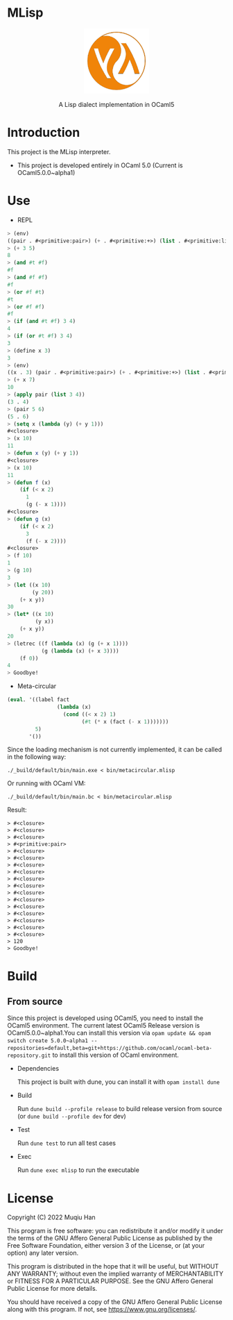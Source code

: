 # MLisp

<div align=center><img width="150" height="150" src="./res/logo.png"/></div>

<p align="center"> A Lisp dialect implementation in OCaml5 </p>

# Introduction
This project is the MLisp interpreter.

- This project is developed entirely in OCaml 5.0 (Current is OCaml5.0.0~alpha1)

# Use
- REPL
```lisp
> (env)
((pair . #<primitive:pair>) (+ . #<primitive:+>) (list . #<primitive:list>))
> (+ 3 5)
8
> (and #t #f)
#f
> (and #f #f)
#f
> (or #f #t)
#t
> (or #f #f)
#f
> (if (and #t #f) 3 4)
4
> (if (or #t #f) 3 4)
3
> (define x 3)
3
> (env)
((x . 3) (pair . #<primitive:pair>) (+ . #<primitive:+>) (list . #<primitive:list>))
> (+ x 7)
10
> (apply pair (list 3 4))
(3 . 4)
> (pair 5 6)
(5 . 6)
> (setq x (lambda (y) (+ y 1)))
#<closure>
> (x 10)
11
> (defun x (y) (+ y 1))
#<closure>
> (x 10)
11
> (defun f (x)
    (if (< x 2)
      1
      (g (- x 1))))
#<closure>
> (defun g (x)
    (if (< x 2)
      3
      (f (- x 2))))
#<closure>
> (f 10)
1
> (g 10)
3
> (let ((x 10)
        (y 20))
    (+ x y))
30
> (let* ((x 10)
         (y x))
    (+ x y))
20
> (letrec ((f (lambda (x) (g (+ x 1))))
           (g (lambda (x) (+ x 3))))                                                                       
    (f 0))
4
> Goodbye!
```

- Meta-circular
```lisp
(eval. '((label fact
                (lambda (x)
                  (cond ((< x 2) 1)
                        (#t (* x (fact (- x 1)))))))
         5)
       '())
```

Since the loading mechanism is not currently implemented, it can be called in the following way:
```shell
./_build/default/bin/main.exe < bin/metacircular.mlisp
```

Or running with OCaml VM:
```shell
./_build/default/bin/main.bc < bin/metacircular.mlisp
```

Result:
```shell
> #<closure>
> #<closure>
> #<closure>
> #<primitive:pair>
> #<closure>
> #<closure>
> #<closure>
> #<closure>
> #<closure>
> #<closure>
> #<closure>
> #<closure>
> #<closure>
> #<closure>
> #<closure>
> #<closure>
> #<closure>
> 120
> Goodbye!
```

# Build

## From source
  Since this project is developed using OCaml5, you need to install the OCaml5 environment. The current latest OCaml5 Release version is OCaml5.0.0~alpha1.You can install this version via `opam update && opam switch create 5.0.0~alpha1 --repositories=default,beta=git+https://github.com/ocaml/ocaml-beta-repository.git` to install this version of OCaml environment.

- Dependencies
  
  This project is built with dune, you can install it with `opam install dune`
  
- Build
  
  Run `dune build --profile release` to build release version from source (or `dune build --profile dev` for dev)

- Test
  
  Run `dune test` to run all test cases

- Exec
  
  Run `dune exec mlisp` to run the executable

# License
Copyright (C) 2022 Muqiu Han

This program is free software: you can redistribute it and/or modify
it under the terms of the GNU Affero General Public License as published
by the Free Software Foundation, either version 3 of the License, or
(at your option) any later version.

This program is distributed in the hope that it will be useful,
but WITHOUT ANY WARRANTY; without even the implied warranty of
MERCHANTABILITY or FITNESS FOR A PARTICULAR PURPOSE.  See the
GNU Affero General Public License for more details.

You should have received a copy of the GNU Affero General Public License
along with this program.  If not, see <https://www.gnu.org/licenses/>.
